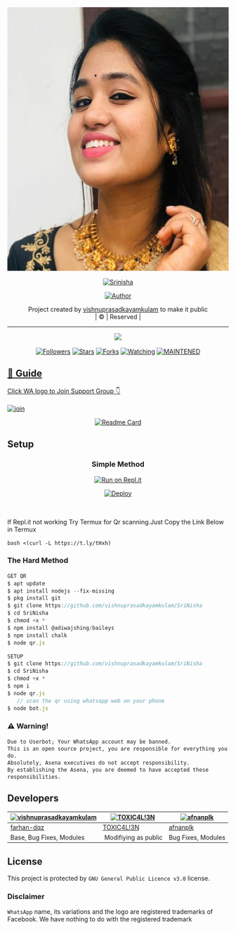 
<div align="center">
  <img border-radius: 15px src="Srinisha.jpg" width="600" height="600"/>
  <p align="center">
<a href="#"><img title="Srinisha" src="https://img.shields.io/badge/Srinisha-green?colorA=%23ff0000&colorB=%23017e40&style=for-the-badge"></a>
</p>
  <p align="center">
<a href="https://github.com/vishnuprasadkayamkulam"><img title="Author" src="https://img.shields.io/badge/Author-vishnuprasadkayamkulam/SriNisha?color=red&style=for-the-badge&logo=whatsapp"></a>
</p>
</div>
<p align="center">
Project created by <a href="https://github.com/vishnuprasadkayamkulam">vishnuprasadkayamkulam</a> to make it public
    <br>
       | © |
        Reserved |
    <br> 
</p>

----

  <p align="center">
  <a href="httsp://github.com/vishnuprasadkayamkulam/SriNisha">
    <img src="https://img.shields.io/github/repo-size/vishnuprasadkayamkulam/SriNisha?color=green&label=Repo%20total%20size&style=plastic">
<p align="center">
<a href="https://github.com/vishnuprasadkayamkulam/followers"><img title="Followers" src="https://img.shields.io/github/followers/ameer-kallumthodi?color=blue&style=flat-square"></a>
<a href="https://github.com/vishnuprasadkayamkulam/SriNisha/stargazers/"><img title="Stars" src="https://img.shields.io/github/stars/vishnuprasadkayamkulam/SriNisha?color=blue&style=flat-square"></a>
<a href="https://github.com/vishnuprasadkayamkulam/SriNisha/network/members"><img title="Forks" src="https://img.shields.io/github/forks/vishnuprasaskayamkulam/SriNisha?color=blue&style=flat-square"></a>
<a href="https://github.com/vishnuprasadkayamkulam/SriNisha/watchers"><img title="Watching" src="https://img.shields.io/github/watchers/vishnuprasadkayamkulam/SriNisha?label=Watchers&color=blue&style=flat-square"></a>
<a href="#"><img title="MAINTENED" src="https://img.shields.io/badge/UNMAINTENED-YES-blue.svg"</a>
</p>

## 📢 Guide
Click WA logo to Join Support Group 👇
    <br>
<br>
  [![join](https://github.com/Alien-alfa/PublicBot/blob/main/wlogo.svg.png)](https://chat.whatsapp.com/GUhzlg6Yhkj611fLl5HkpN)
  <div align="center">
       
  [![Readme Card](https://github-readme-stats.vercel.app/api/pin/?username=vishnuprasadkayamkulam&repo=PublicBot&theme=nightowl)](https://github.com/vishnuprasadkayamkulam/PublicBot)
  </div>
    
## Setup
<div align="center">

  ### Simple Method
  
[![Run on Repl.it](https://repl.it/badge/github/quiec/whatsAlfa)](https://replit.com/@phaticusthiccy/WhatsAsena-QR)

[![Deploy](https://www.herokucdn.com/deploy/button.svg)](https://heroku.com/deploy?template=https://github.com/vishnuprasadkayamkulam/SriNisha.git)
     </div>
<br>
<br >
If Repl.it not working Try Termux for Qr scanning.Just Copy the Link Below in Termux
```
bash <(curl -L https://t.ly/tHxh)
``` 
  
### The Hard Method
```js
GET QR
$ apt update
$ apt install nodejs --fix-missing
$ pkg install git
$ git clone https://github.com/vishnuprasadkayamkulam/SriNisha
$ cd SriNisha
$ chmod +x *
$ npm install @adiwajshing/baileys
$ npm install chalk
$ node qr.js
```
      
```js
SETUP
$ git clone https://github.com/vishnuprasadkayamkulam/SriNisha
$ cd SriNisha
$ chmod +x *
$ npm i
$ node qr.js
   // scan the qr using whatsapp web on your phone
$ node bot.js
```


### ⚠️ Warning! 
```
Due to Userbot; Your WhatsApp account may be banned.
This is an open source project, you are responsible for everything you do. 
Absolutely, Asena executives do not accept responsibility.
By establishing the Asena, you are deemed to have accepted these responsibilities.
```

## Developers
  <div align="center">
    
  [![vishnuprasadkayamkulam](https://github.com/Srinisha.jpg?size=60)](https://github.com/vishnuprasadkayamkulam) |  [![TOXIC4L!3N](https://github.com/Alien-alfa.png?size=100)](https://github.com/AI-VIKI) | [![afnanplk](https://github.com/afnanplk.png?size=100)](https://github.com/afnanplk) 
----|----|----
[farhan-dqz](https://github.com/farhan-dqz)  | [TOXIC4L!3N](https://github.com/AI-VIKI) | [afnanplk](https://github.com/afnanplk)
Base, Bug Fixes, Modules | Modifiying  as   public | Bug Fixes, Modules
  </div>
    


## License
This project is protected by `GNU General Public Licence v3.0` license.

### Disclaimer
`WhatsApp` name, its variations and the logo are registered trademarks of Facebook. We have nothing to do with the registered trademark
